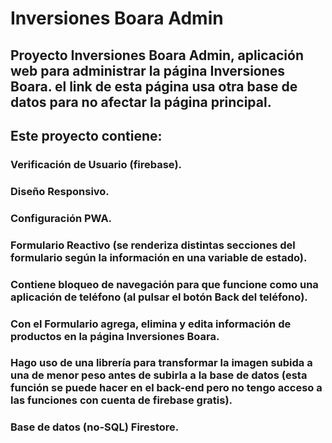 # Inversiones Boara Admin

## Proyecto Inversiones Boara Admin, aplicación web para administrar la página Inversiones Boara. el link de esta página usa otra base de datos para no afectar la página principal.

## Este proyecto contiene:

### Verificación de Usuario (firebase).

### Diseño Responsivo.

### Configuración PWA.

### Formulario Reactivo (se renderiza distintas secciones del formulario según la información en una variable de estado).

### Contiene bloqueo de navegación para que funcione como una aplicación de teléfono (al pulsar el botón Back del teléfono).

### Con el Formulario agrega, elimina y edita información de productos en la página Inversiones Boara.

### Hago uso de una librería para transformar la imagen subida a una de menor peso antes de subirla a la base de datos (esta función se puede hacer en el back-end pero no tengo acceso a las funciones con cuenta de firebase gratis).

### Base de datos (no-SQL) Firestore.
